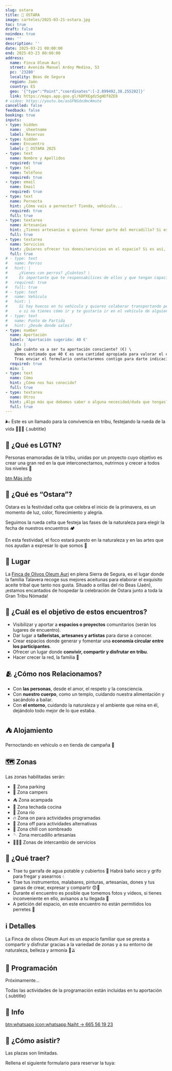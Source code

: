 ```yaml
---
slug: ostara
title: 🌈 OSTARA
image: carteles/2025-03-21-ostara.jpg
toc: true
draft: false
noindex: true
seo: ''
description: ''
date: 2025-03-21 00:00:00
end: 2025-03-23 00:00:00
address:
  name: Finca Oleum Auri
  street: Avenida Manuel Ardoy Medina, 53
  pc: '23280'
  locality: Beas de Segura
  region: Jaén
  country: ES
  geo: '{"type":"Point","coordinates":[-2.899492,38.255202]}'
  link: https://maps.app.goo.gl/6DPXEgdzSgHDf8ZE8
# video: https://youtu.be/asGFNGdxdmc#mute
cancelled: false
feedback: false
booking: true
inputs:
- type: hidden
  name: _sheetname
  label: Reservas
- type: hidden
  name: Encuentro
  label: 🌈 OSTARA 2025
- type: text
  name: Nombre y Apellidos
  required: true
- type: tel
  name: Teléfono
  required: true
- type: email
  name: Email
  required: true
- type: text
  name: Pernocta
  hint: ¿Cómo vais a pernoctar? Tienda, vehículo...
  required: true
  full: true
- type: textarea
  name: Artesanías
  hint: ¿Tienes artesanías o quieres formar parte del mercadillo? Si es así, cuéntanos cuales son
  full: true
- type: textarea
  name: Servicios
  hint: ¿Quieres ofrecer tus dones/servicios en el espacio? Si es así, cuéntanos cuales son
  full: true
# - type: text
#   name: Perros
#   hint: |
#     ¿Vienes con perros? ¿Cuántos? \
#     Es importante que te responsabilices de ellos y que tengan capacidad de convivencia con otras personas y perros.
#   required: true
#   full: true
# - type: text
#   name: Vehículo
#   hint: |
#     Si hay huecos en tu vehículo y quieres colaborar transportando personas, indícanos de cuantas plazas dispones \
#     o si no tienes cómo ir y te gustaría ir en el vehículo de alguien, indícalo
# - type: text
#   name: Punto de Partida
#   hint: ¿Desde donde sales?
- type: number
  name: Aportación
  label: 'Aportación sugerida: 40 €'
  hint: |
    ¿De cuánto va a ser tu aportación consciente? (€) \
    Hemos estimado que 40 € es una cantidad apropiada para valorar el espacio, las actividades, el trabajo del equipo y para permitir que LGTN continúe expandiendo esta hermosa red y sus encuentros. Tu contribución, sea cual sea, será valorada y apreciada. \
    Tras enviar el formulario contactaremos contigo para darte indicaciones.
  required: true
  min: 1
- type: text
  name: Cómo
  hint: ¿Cómo nos has conocido?
  full: true
- type: textarea
  name: Otros
  hint: ¿Algo más que debamos saber o alguna necesidad/duda que tengas?
  full: true
---
```


🌬️ Este es un llamado para la convivencia en tribu, festejando la rueda de la vida 🌈🌻🌸
{.subtitle}


## 👣 ¿Qué es LGTN?

Personas enamoradas de la tribu, unidas por un proyecto cuyo objetivo es crear una gran red en la que interconectarnos, nutrirnos y crecer a todos los niveles 🚀

[btn Más info](/#proyecto)


## 🌈 ¿Qué es “Ostara”?

Ostara es la festividad celta que celebra el inicio de la primavera, es un momento de luz, color, florecimiento y alegría.

Seguimos la rueda celta que festeja las fases de la naturaleza para elegir la fecha de nuestros encuentros 🏕️

En esta festividad, el foco estará puesto en la naturaleza y en las artes que nos ayudan a expresar lo que somos 🎨


## 📍 Lugar

La [Finca de Olivos Oleum Auri](https://maps.app.goo.gl/6DPXEgdzSgHDf8ZE8 "nofollow") en plena Sierra de Segura, es el lugar donde la familia Talavera recoge sus mejores aceitunas para elaborar el exquisito aceite tribal que tanto nos gusta. Situado a orillas del río Beas (Jaén), ¡estamos encantados de hospedar la celebración de Ostara junto a toda la Gran Tribu Nómada!


## 🎯 ¿Cuál es el objetivo de estos encuentros?

- Visibilizar y aportar a **espacios o proyectos** comunitarios (serán los lugares de encuentro).
- Dar lugar a **talleristas, artesanes y artistas** para darse a conocer.
- Crear espacios donde generar y fomentar una **economía circular entre los participantes**.
- Ofrecer un lugar donde **convivir, compartir y disfrutar en tribu**.
- Hacer crecer la red, la familia 🤍


## 🫂 ¿Cómo nos Relacionamos?

- Con **las personas**, desde el amor, el respeto y la consciencia.
- Con **nuestro cuerpo**, como un templo, cuidando nuestra alimentación y sacándolo a bailar.
- Con **el entorno**, cuidando la naturaleza y el ambiente que reina en él, dejándolo todo mejor de lo que estaba.


## ⛺ Alojamiento

Pernoctando en vehículo o en tienda de campaña 🩷


<!--
## 🫕 Comida

Contaremos con servicio de comida y bebida saludables preparadas con amor a precios asequibles.

También puedes traer la tuya para ti o para compartir.
-->


## 🗺️ Zonas

Las zonas habilitadas serán:

- 🚗 Zona parking
- 🚐 Zona campers
- ⛺ Zona acampada
- 🍴 Zona techada cocina
- 🐋 Zona río
- 🔥 Zona on para actividades programadas
- 🧩 Zona off para actividades alternativas
- 💞 Zona chill con sombreado
- 🪡 Zona mercadillo artesanías
- 💆🏽‍♀️ Zonas de intercambio de servicios


## 🎒 ¿Qué traer?

- Trae tu garrafa de agua potable y cubiertos 🙏 Habrá baño seco y grifo para fregar y asearnos 💧
- Trae tus instrumentos, malabares, pinturas,  artesanías, dones y tus ganas de crear, expresar y compartir 😍🥰
- Durante el encuentro es posible que tomemos fotos y vídeos, si tienes inconveniente en ello, avísanos a tu llegada 📸
- A petición del espacio, en este encuentro no están permitidos los perretes 🐾


## ℹ️ Detalles

La Finca de olivos Oleum Auri es un espacio familiar que se presta a compartir y disfrutar gracias a la variedad de zonas y a su entorno de naturaleza, belleza y armonía 🌳🫒


## 📅 Programación

Próximamente...

<!--
| Día         | Hora          | ⭐️ | Actividad                                 |
| ----------- | ------------- | -- | ----------------------------------------- |
| **Viernes** | 18:00         | 🚀 | Aterrizaje                                |
|             | 21:00         | 🫕 | Cena                                      |
|             | 22:00         | 🫶 | Espectáculo y Bienvenida                  |
|             | 23:00         | 🎸 | Concierto Eli                             |
|             | 00:00         | 🔥 | Espectáculo de fuego y música             |
| **Sábado**  | 10:00         | 🥞 | Desayuno                                  |
|             | 11:00         | 🧚🏽 | Círculo de dones                          |
|             | 12:30 - 14:00 | 🗣️ | Taller Jacas                              |
|             | 14:30         | 🫕 | Comida                                    |
|             | 16:30         | 🤡 | Taller Clown                              |
|             | 18:30         | 🪇 | Taller Musical                            |
|             | 20:30         | 🎙️ | Concierto Maat Lam Gaia                   |
|             | 21:30         | 🥙 | Cena                                      |
|             | 22:30         | 🌸 | Ritual Samhain                            |
|             | 00:00 - 02:00 | 🕺 | Danza Tribal                              |
| **Domingo** | 10:00         | 🥞 | Desayuno                                  |
|             | 11:00 - 12:30 | 🎭 | Teatro del Ser                            |
|             | 13:00         | 🫂 | Círculo de cierre                         |
|             | 14:00         | 🫕 | Comida                                    |
|             | 16:00         | 🌠 | Performance                               |
|             | 17:00         | 🌸 | Micro Abierto Poesía                      |
|             | 18:00         | 🎷 | Concierto Monty y Jam                     |
|             | 21:00         | 🥙 | Cena                                      |
| **Lunes**   |               | 👨‍🌾 | Voluntariado para la recogida del espacio |
-->

Todas las actividades de la programación están incluidas en tu aportación
{.subtitle}


## 📲 Info

[btn:whatsapp icon:whatsapp Naiht → 665 56 19 23](https://wa.me/34665561923 "nofollow")


## 📝 ¿Cómo asistir?

Las plazas son limitadas.

Rellena el siguiente formulario para reservar la tuya:

